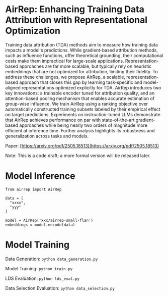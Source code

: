 # AirRep: Enhancing Training Data Attribution with Representational Optimization


Training data attribution (TDA) methods aim to measure how training data impacts a model's predictions. 
While gradient-based attribution methods, such as influence functions, offer theoretical grounding, their computational costs make them impractical for large-scale applications. 
Representation-based approaches are far more scalable, but typically rely on heuristic embeddings that are not optimized for attribution, limiting their fidelity.
To address these challenges, we propose AirRep, 
a scalable, representation-based approach that closes this gap by learning task-specific and model-aligned representations optimized explicitly for TDA.
AirRep introduces two key innovations: a trainable encoder tuned for attribution quality, and an attention-based pooling mechanism that enables accurate estimation of group-wise influence.
We train AirRep using a ranking objective over automatically constructed training subsets labeled by their empirical effect on target predictions.
Experiments on instruction-tuned LLMs
demonstrate that AirRep achieves performance on par with state-of-the-art gradient-based approaches while being nearly two orders of magnitude more efficient at inference time.
Further analysis highlights its robustness 
and generalization across tasks and models.

Paper: [https://arxiv.org/pdf/2505.18513](https://arxiv.org/pdf/2505.18513)

Note: This is a code draft; a more formal version will be released later.

# Model Inference

```
from airrep import AirRep

data = [
  "xxxx",
  "yyy"
]

model = AirRep('xxx/airrep-small-flan')
embeddings = model.encode(data)
```

# Model Training


Data Generation: `python data_generation.py`

Model Training: `python train.py`

LDS Evaluation: `python lds_eval.py`

Data Selection Evaluation: `python data_selection.py`

